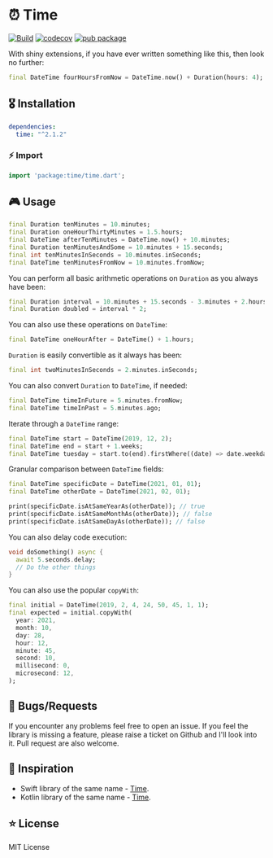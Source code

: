# ⏰ Time


[![Build](https://github.com/jogboms/time.dart/actions/workflows/build.yml/badge.svg)](https://github.com/jogboms/time.dart/actions/workflows/build.yml) [![codecov](https://codecov.io/gh/jogboms/time.dart/branch/master/graph/badge.svg)](https://codecov.io/gh/jogboms/time.dart) [![pub package](https://img.shields.io/pub/v/time.svg)](https://pub.dartlang.org/packages/time)

With shiny extensions, if you have ever written something like this, then look no further:

```dart
final DateTime fourHoursFromNow = DateTime.now() + Duration(hours: 4);
```

## 🎖 Installation
```yaml
dependencies:
  time: "^2.1.2"
```

### ⚡ Import

```dart
import 'package:time/time.dart';
```

## 🎮 Usage

```dart
final Duration tenMinutes = 10.minutes;
final Duration oneHourThirtyMinutes = 1.5.hours;
final DateTime afterTenMinutes = DateTime.now() + 10.minutes;
final Duration tenMinutesAndSome = 10.minutes + 15.seconds;
final int tenMinutesInSeconds = 10.minutes.inSeconds;
final DateTime tenMinutesFromNow = 10.minutes.fromNow;
```

You can perform all basic arithmetic operations on `Duration` as you always have been:

```dart
final Duration interval = 10.minutes + 15.seconds - 3.minutes + 2.hours;
final Duration doubled = interval * 2;
```

You can also use these operations on `DateTime`:

```dart
final DateTime oneHourAfter = DateTime() + 1.hours;
```

`Duration` is easily convertible as it always has been:

```dart
final int twoMinutesInSeconds = 2.minutes.inSeconds;
```

You can also convert `Duration` to `DateTime`, if needed:

```dart
final DateTime timeInFuture = 5.minutes.fromNow;
final DateTime timeInPast = 5.minutes.ago;
```

Iterate through a `DateTime` range:

```dart
final DateTime start = DateTime(2019, 12, 2);
final DateTime end = start + 1.weeks;
final DateTime tuesday = start.to(end).firstWhere((date) => date.weekday == DateTime.tuesday);
```

Granular comparison between `DateTime` fields:

```dart
final DateTime specificDate = DateTime(2021, 01, 01);
final DateTime otherDate = DateTime(2021, 02, 01);

print(specificDate.isAtSameYearAs(otherDate)); // true
print(specificDate.isAtSameMonthAs(otherDate)); // false
print(specificDate.isAtSameDayAs(otherDate)); // false
```

You can also delay code execution:

```dart
void doSomething() async {
  await 5.seconds.delay;
  // Do the other things
}
```

You can also use the popular `copyWith`:

```dart
final initial = DateTime(2019, 2, 4, 24, 50, 45, 1, 1);
final expected = initial.copyWith(
  year: 2021,
  month: 10,
  day: 28,
  hour: 12,
  minute: 45,
  second: 10,
  millisecond: 0,
  microsecond: 12,
);
```

## 🐛 Bugs/Requests

If you encounter any problems feel free to open an issue. If you feel the library is missing a feature, please raise a ticket on Github and I'll look into it. Pull request are also welcome.

## 👏 Inspiration

- Swift library of the same name - [Time](https://github.com/dreymonde/Time).
- Kotlin library of the same name - [Time](https://github.com/kizitonwose/Time).

## ⭐ License

MIT License
